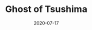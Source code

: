 ---
layout: post
date: 2020-07-17
title: Ghost of Tsushima
developer: Sucker Punch Productions
publisher: Sony Interactive Entertainment
release_date: 2020-07-17
card-image: 5
banner-image: 3
banner-offset: 0
platforms: ["PlayStation 4", "PlayStation 5"]
genres: ["Action-Adventure", "Open World", "Stealth"]
themes: ["Samurai", "Feudal Japan", "Honor"]
engine: "Sucker Punch's Proprietary Engine"
photo_mode: true
photo_mode_features: ["Free Camera", "Filters", "Wind Control", "Character Posing"]

# Keep the old image references for backward compatibility
card_image: 5
banner_image: 3
banner_offset: 0

trivia:
  - "Ghost of Tsushima features a 'Kurosawa Mode' that presents the game in black and white with film grain, paying homage to the classic samurai films of director Akira Kurosawa."
  - "The game's combat system was designed to be accessible yet deep, with different stances that are effective against different enemy types."
---